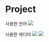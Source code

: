 # Project

사용한 언어 <a href="https://www.anaconda.com/"><img src="https://img.shields.io/badge/Python-informational?style=flat-square&logo=#3776AB&logoColor=white&link=내링크"/></a>

사용한 에디터 
<img src="https://img.shields.io/badge/Jupyter-orange?style=flat-square&logo=#3776AB&logoColor=white&link=내링크"/></a>
<img src="https://img.shields.io/badge/Colab-yellow?style=flat-square&logo=#3776AB&logoColor=white&link=내링크"/></a>
